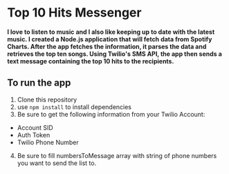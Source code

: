 # Top 10 Hits Messenger #

**I love to listen to music and I also like keeping up to date with the latest music. I created a Node.js application that will fetch data from Spotify Charts. After the app fetches the information, it parses the data and retrieves the top ten songs. Using Twilio's SMS API, the app then sends a text message containing the top 10 hits to the recipients.**

## To run the app ##


1. Clone this repository
2. use `npm install` to install dependencies
3. Be sure to get the following information from your Twilio Account:
  - Account SID
  - Auth Token
  - Twilio Phone Number
4. Be sure to fill numbersToMessage array with string of phone numbers you want to send the list to. 
